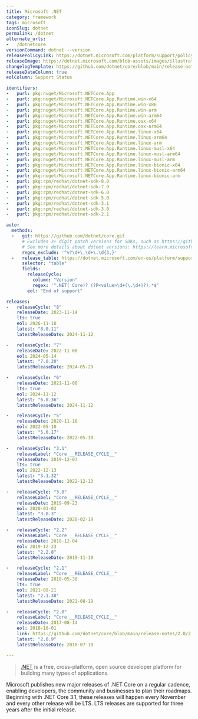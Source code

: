 ```yaml
---
title: Microsoft .NET
category: framework
tags: microsoft
iconSlug: dotnet
permalink: /dotnet
alternate_urls:
-   /dotnetcore
versionCommand: dotnet --version
releasePolicyLink: https://dotnet.microsoft.com/platform/support/policy/dotnet-core
releaseImage: https://dotnet.microsoft.com/blob-assets/images/illustrations/release-schedule-dark.svg
changelogTemplate: https://github.com/dotnet/core/blob/main/release-notes/{{"__LATEST__"|split:'.'|slice:0,2|join:'.'}}/__LATEST__/__LATEST__.md
releaseDateColumn: true
eolColumn: Support Status

identifiers:
-   purl: pkg:nuget/Microsoft.NETCore.App
-   purl: pkg:nuget/Microsoft.NETCore.App.Runtime.win-x64
-   purl: pkg:nuget/Microsoft.NETCore.App.Runtime.win-x86
-   purl: pkg:nuget/Microsoft.NETCore.App.Runtime.win-arm
-   purl: pkg:nuget/Microsoft.NETCore.App.Runtime.win-arm64
-   purl: pkg:nuget/Microsoft.NETCore.App.Runtime.osx-x64
-   purl: pkg:nuget/Microsoft.NETCore.App.Runtime.osx-arm64
-   purl: pkg:nuget/Microsoft.NETCore.App.Runtime.linux-x64
-   purl: pkg:nuget/Microsoft.NETCore.App.Runtime.linux-arm64
-   purl: pkg:nuget/Microsoft.NETCore.App.Runtime.linux-arm
-   purl: pkg:nuget/Microsoft.NETCore.App.Runtime.linux-musl-x64
-   purl: pkg:nuget/Microsoft.NETCore.App.Runtime.linux-musl-arm64
-   purl: pkg:nuget/Microsoft.NETCore.App.Runtime.linux-musl-arm
-   purl: pkg:nuget/Microsoft.NETCore.App.Runtime.linux-bionic-x64
-   purl: pkg:nuget/Microsoft.NETCore.App.Runtime.linux-bionic-arm64
-   purl: pkg:nuget/Microsoft.NETCore.App.Runtime.linux-bionic-arm
-   purl: pkg:rpm/redhat/dotnet-sdk-8.0
-   purl: pkg:rpm/redhat/dotnet-sdk-7.0
-   purl: pkg:rpm/redhat/dotnet-sdk-6.0
-   purl: pkg:rpm/redhat/dotnet-sdk-5.0
-   purl: pkg:rpm/redhat/dotnet-sdk-3.1
-   purl: pkg:rpm/redhat/dotnet-sdk-3.0
-   purl: pkg:rpm/redhat/dotnet-sdk-2.1

auto:
  methods:
  -   git: https://github.com/dotnet/core.git
      # Excludes 3+ digit patch versions for SDKs, such as https://github.com/dotnet/core/releases/tag/v3.1.201,
      # See more details about dotnet versions: https://learn.microsoft.com/dotnet/core/versions/
      regex_exclude: '^v?\d+\.\d+\.\d{3,}'
  -   release_table: https://dotnet.microsoft.com/en-us/platform/support/policy/dotnet-core
      selector: "table"
      fields:
        releaseCycle:
          column: "Version"
          regex: '^.NET( Core)? (?P<value>\d+(\.\d+)?).*$'
        eol: "End of support"

releases:
-   releaseCycle: "8"
    releaseDate: 2023-11-14
    lts: true
    eol: 2026-11-10
    latest: "8.0.11"
    latestReleaseDate: 2024-11-12

-   releaseCycle: "7"
    releaseDate: 2022-11-08
    eol: 2024-05-14
    latest: "7.0.20"
    latestReleaseDate: 2024-05-29

-   releaseCycle: "6"
    releaseDate: 2021-11-08
    lts: true
    eol: 2024-11-12
    latest: "6.0.36"
    latestReleaseDate: 2024-11-12

-   releaseCycle: "5"
    releaseDate: 2020-11-10
    eol: 2022-05-10
    latest: "5.0.17"
    latestReleaseDate: 2022-05-10

-   releaseCycle: "3.1"
    releaseLabel: "Core __RELEASE_CYCLE__"
    releaseDate: 2019-12-03
    lts: true
    eol: 2022-12-13
    latest: "3.1.32"
    latestReleaseDate: 2022-12-13

-   releaseCycle: "3.0"
    releaseLabel: "Core __RELEASE_CYCLE__"
    releaseDate: 2019-09-23
    eol: 2020-03-03
    latest: "3.0.3"
    latestReleaseDate: 2020-02-19

-   releaseCycle: "2.2"
    releaseLabel: "Core __RELEASE_CYCLE__"
    releaseDate: 2018-12-04
    eol: 2019-12-23
    latest: "2.2.8"
    latestReleaseDate: 2019-11-19

-   releaseCycle: "2.1"
    releaseLabel: "Core __RELEASE_CYCLE__"
    releaseDate: 2018-05-30
    lts: true
    eol: 2021-08-21
    latest: "2.1.30"
    latestReleaseDate: 2021-08-19

-   releaseCycle: "2.0"
    releaseLabel: "Core __RELEASE_CYCLE__"
    releaseDate: 2017-08-14
    eol: 2018-10-01
    link: https://github.com/dotnet/core/blob/main/release-notes/2.0/2.0.9.md
    latest: "2.0.9"
    latestReleaseDate: 2018-07-10

---
```


> [.NET](https://dotnet.microsoft.com/) is a free, cross-platform, open source developer platform
> for building many types of applications.

Microsoft publishes new major releases of .NET Core on a regular cadence, enabling developers, the
community and businesses to plan their roadmaps. Beginning with .NET Core 3.1, these releases will
happen every November and every other release will be LTS. LTS releases are supported for three
years after the initial release.
